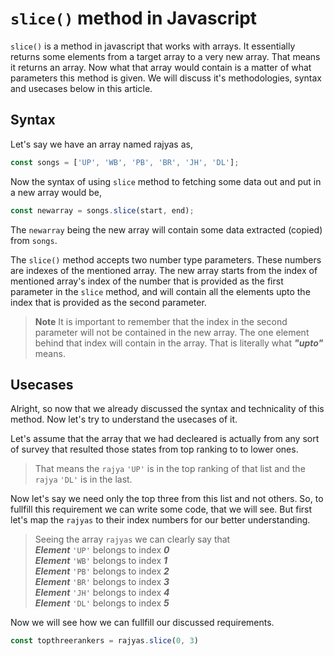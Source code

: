 # `slice()` method in Javascript

`slice()` is a method in javascript that works with arrays. It essentially returns some elements from a target array to a very new array. That means it returns an array. Now what that array would contain is a matter of what parameters this method is given. We will discuss it's methodologies, syntax and usecases below in this article.

## Syntax
Let's say we have an array named rajyas as,
```js
const songs = ['UP', 'WB', 'PB', 'BR', 'JH', 'DL'];
```
Now the syntax of using `slice` method to fetching some data out and put in a new array would be, 
```js
const newarray = songs.slice(start, end);
```
The `newarray` being the new array will contain some data extracted (copied) from `songs`.


The `slice()` method accepts two number type parameters. These numbers are indexes of the mentioned array. The new array starts from the index of mentioned array's index of the number that is provided as the first parameter in the `slice` method, and will contain all the elements upto the index that is provided as the second parameter.


> **Note**
> It is important to remember that the index in the second parameter will not be contained in the new array. The one element behind that index will contain in the array. That is literally what ***"upto"*** means.

## Usecases
Alright, so now that we already discussed the syntax and technicality of this method. Now let's try to understand the usecases of it. 

Let's assume that the array that we had decleared is actually from any sort of survey that resulted those states from top ranking to to lower ones.

> That means the `rajya` `'UP'` is in the top ranking of that list and the `rajya` `'DL'` is in the last.

Now let's say we need only the top three from this list and not others. So, to fullfill this requirement we can write some code, that we will see. But first let's map the `rajyas` to their index numbers for our better understanding.

> Seeing the array `rajyas` we can clearly say that <br>
***Element*** `'UP'` belongs to index ***0*** <br>
***Element*** `'WB'` belongs to index ***1*** <br>
***Element*** `'PB'` belongs to index ***2*** <br>
***Element*** `'BR'` belongs to index ***3*** <br>
***Element*** `'JH'` belongs to index ***4*** <br>
***Element*** `'DL'` belongs to index ***5*** <br>

Now we will see how we can fullfill our discussed requirements.

```js
const topthreerankers = rajyas.slice(0, 3)
```